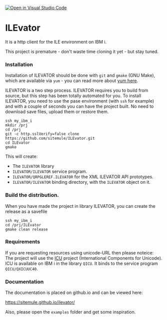 [![Open in Visual Studio Code](https://open.vscode.dev/badges/open-in-vscode.svg)](https://open.vscode.dev/sitemule/ILEvator)
# ILEvator
It is a http client for the ILE environment on IBM i. 

This project is premature - don't waste time cloning it yet - but stay tuned.



### Installation

Installation of ILEVATOR should be done with `git` and `gmake` (GNU Make), which are available via `yum` - you can read more about [yum here](https://bitbucket.org/ibmi/opensource/src/master/docs/yum/).

ILEVATOR is a two step process. ILEVATOR requires you to build from source, but this step has been totally automated for you. To install ILEVATOR, you need to use the pase environment (with `ssh` for example) and with a couple of seconds you can have the project built. No need to download save files, upload them or restore them.

```
ssh my_ibm_i
mkdir /prj
cd /prj
git -c http.sslVerify=false clone https://github.com/sitemule/ILEvator.git
cd ILEvator
gmake
```

This will create:

* The `ILEVATOR` library
* `ILEVATOR/ILEVATOR` service program.
* `ILEVATOR/QRPGLEREF.ILEVATOR` for the XML ILEVATOR API prototypes.
* `ILEVATOR/ILEVATOR` binding directory, with the `ILEVATOR` object on it.


### Build the distribution.

When you have made the project in library ILEVATOR, you can create the release as a savefile
```
ssh my_ibm_i
cd /prj/ILEvator
gmake clean release
```

### Requirements

If you are requesting resources using unicode-URL then please noteice:  
The project will use the [ICU](https://icu.unicode.org/) project (International Components for Unicode).
ICU is available on IBM i in the library `QICU`. It binds to the service program `QICU/QXICUUC40`.


### Documentation 
The documentation is placed on github.io and can be viewed here:

https://sitemule.github.io/ilevator/

Also, please open the `examples` folder and get some inspiration.
